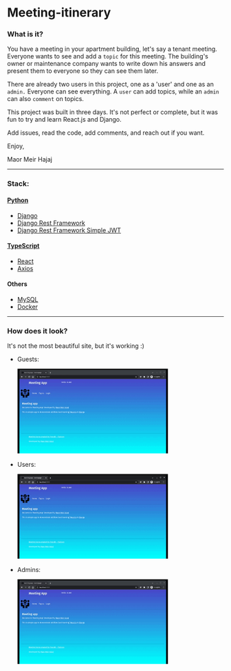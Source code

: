 # Meeting-itinerary

<style>
    img{
        width:350px;
    }
</style>

### What is it?

You have a meeting in your apartment building, let's say a tenant meeting. Everyone wants to see and add a `topic` for this meeting. The building's owner or maintenance company wants to write down his answers and present them to everyone so they can see them later.

There are already two users in this project, one as a 'user' and one as an `admin.` Everyone can see everything. A `user` can add topics, while an `admin` can also `comment` on topics.

This project was built in three days. It's not perfect or complete, but it was fun to try and learn React.js and Django.

Add issues, read the code, add comments, and reach out if you want.

Enjoy,

Maor Meir Hajaj

---

### Stack:

#### [Python](https://www.python.org/)

- [Django](https://www.djangoproject.com/)
- [Django Rest Framework](https://www.django-rest-framework.org/)
- [Django Rest Framework Simple JWT](https://django-rest-framework-simplejwt.readthedocs.io/en/latest/)

#### [TypeScript](https://www.typescriptlang.org/)

- [React](https://reactjs.org/)
- [Axios](https://axios-http.com/)

#### Others

- [MySQL](https://www.mysql.com/)
- [Docker](https://www.docker.com/)

---

### How does it look?

It's not the most beautiful site, but it's working :)

- Guests:

  ![guest gif](https://raw.githubusercontent.com/hajajmaor/meeting-itinerary/23e042f51009506f66cf7ce578f8fec2edff73d2/pictures/no_user.gif)

- Users:

  ![user gif](https://raw.githubusercontent.com/hajajmaor/meeting-itinerary/23e042f51009506f66cf7ce578f8fec2edff73d2/pictures/user.gif)

- Admins:

  ![admin gif](https://raw.githubusercontent.com/hajajmaor/meeting-itinerary/23e042f51009506f66cf7ce578f8fec2edff73d2/pictures/admin.gif)

